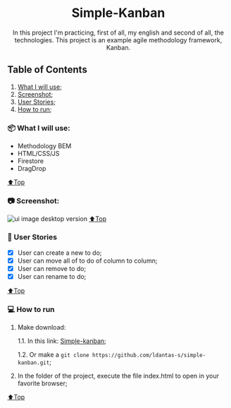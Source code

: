 
<h1 align="center">Simple-Kanban</h1>
<p align="center">In this project I'm practicing, first of all, my english and second of all, the technologies. This project is an example agile methodology framework, Kanban.</p>

## Table of Contents

1. [What I will use;](#package-what-i-will-use)
2. [Screenshot](#camera-screenshot);
3. [User Stories](#speech_balloon-user-stories);
4. [How to run](#computer-how-to-run);


### :package: What I will use: 
- Methodology BEM
- HTML/CSS/JS
- Firestore
- DragDrop

[:arrow_up:Top](#table-of-contents)


### :camera: Screenshot:

![ui image desktop version](https://i.imgur.com/HTjydSd.png)
[:arrow_up:Top](#table-of-contents)


### :speech_balloon: User Stories

- [x] User can create a new to do;
- [X] User can move all of to do of column to column;
- [X] User can remove to do;
- [X] User can rename to do;

[:arrow_up:Top](#table-of-contents)

### :computer: How to run

1. Make download:

	1.1. In this link: [Simple-kanban](https://github.com/ldantas-s/simple-kanban/archive/master.zip);
	
	1.2. Or make a `git clone https://github.com/ldantas-s/simple-kanban.git`;
	
2. In the folder of the project, execute the file index.html to open in your favorite browser;

[:arrow_up:Top](#table-of-contents)

